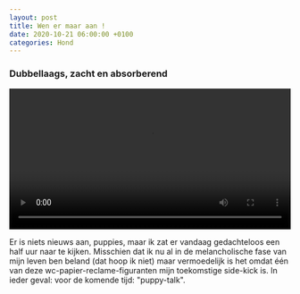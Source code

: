 ```yaml
---
layout: post
title: Wen er maar aan !
date: 2020-10-21 06:00:00 +0100
categories: Hond
---
```


### Dubbellaags, zacht en absorberend
<video style="width:100%" controls>
 <source src="/assets/koen.mp4 ">videotag not supported
 </video>

Er is niets nieuws aan, puppies, maar ik zat er vandaag gedachteloos een half uur naar te kijken. Misschien dat ik nu al in de melancholische fase van mijn leven ben beland (dat hoop ik niet) maar vermoedelijk is het omdat één van deze wc-papier-reclame-figuranten mijn toekomstige side-kick is. In ieder geval: voor de komende tijd: "puppy-talk".
